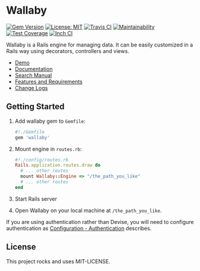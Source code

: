 # Wallaby

[![Gem Version](https://badge.fury.io/rb/wallaby.svg)](https://badge.fury.io/rb/wallaby)
[![License: MIT](https://img.shields.io/badge/License-MIT-yellow.svg)](https://opensource.org/licenses/MIT)
[![Travis CI](https://travis-ci.org/reinteractive/wallaby.svg)](https://travis-ci.org/reinteractive/wallaby)
[![Maintainability](https://api.codeclimate.com/v1/badges/2abd1165bdae523dd2e1/maintainability)](https://codeclimate.com/github/reinteractive/wallaby/maintainability)
[![Test Coverage](https://api.codeclimate.com/v1/badges/2abd1165bdae523dd2e1/test_coverage)](https://codeclimate.com/github/reinteractive/wallaby/test_coverage)
[![Inch CI](https://inch-ci.org/github/reinteractive/wallaby.svg?branch=master)](https://inch-ci.org/github/reinteractive/wallaby)

Wallaby is a Rails engine for managing data. It can be easily customized in a Rails way using decorators, controllers and views.

- [Demo](https://wallaby-demo.herokuapp.com/admin/)
- [Documentation](docs/README.md)
- [Search Manual](docs/search_manual.md)
- [Features and Requirements](docs/features.md)
- [Change Logs](CHANGELOG.md)

## Getting Started

1. Add wallaby gem to `Gemfile`:

    ```ruby
    #!./Gemfile
    gem 'wallaby'
    ```

2. Mount engine in `routes.rb`:

    ```ruby
    #!./config/routes.rb
    Rails.application.routes.draw do
      # ... other routes
      mount Wallaby::Engine => "/the_path_you_like"
      # ... other routes
    end
    ```

3. Start Rails server

4. Open Wallaby on your local machine at `/the_path_you_like`.

If you are using authentication rather than Devise, you will need to configure authentication as [Configuration - Authentication](docs/configuration.md#authentication) describes.

## License
This project rocks and uses MIT-LICENSE.
